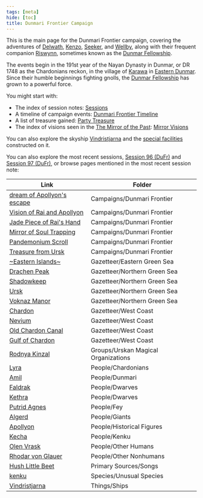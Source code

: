 ```yaml
---
tags: [meta]
hide: [toc]
title: Dunmari Frontier Campaign
---
```


This is the main page for the Dunmari Frontier campaign, covering the adventures of [Delwath](<../../people/pcs/dunmar-fellowship/delwath.md>), [Kenzo](<../../people/pcs/dunmar-fellowship/kenzo.md>), [Seeker](<../../people/pcs/dunmar-fellowship/seeker.md>), and [Wellby](<../../people/pcs/dunmar-fellowship/wellby.md>), along with their frequent companion [Riswynn](<../../people/pcs/dunmar-fellowship/riswynn.md>), sometimes known as the [Dunmar Fellowship](<../../people/pcs/dunmar-fellowship/dunmar-fellowship.md>). 

The events begin in the 191st year of the Nayan Dynasty in Dunmar, or DR 1748 as the Chardonians reckon, in the village of [Karawa](<../../gazetteer/greater-dunmar/realms/dunmar/eastern-dunmar/karawa.md>) in [Eastern Dunmar](<../../gazetteer/greater-dunmar/realms/dunmar/eastern-dunmar/eastern-dunmar.md>). Since their humble beginnings fighting gnolls, the [Dunmar Fellowship](<../../people/pcs/dunmar-fellowship/dunmar-fellowship.md>) has grown to a powerful force. 

You might start with:
- The index of session notes: [Sessions](<./sessions.md>)
- A timeline of campaign events: [Dunmari Frontier Timeline](<./dunmari-frontier-timeline.md>)
- A list of treasure gained: [Party Treasure](<./party-treasure.md>)
- The index of visions seen in the [The Mirror of the Past](<treasure/treasure-from-stormcaller-tower/the-mirror-of-the-past.md>): [Mirror Visions](<./mirror-visions.md>)

You can also explore the skyship [Vindristjarna](<../../things/ships/vindristjarna.md>) and the [special facilities](<./vindristjarna-room-planning.md>) constructed on it.

You can also explore the most recent sessions, [Session 96 (DuFr)](<session-notes/session-96-dufr.md>) and [Session 97 (DuFr)](<session-notes/session-97-dufr.md>), or browse pages mentioned in the most recent session note:

| Link                                                                                                              | Folder                              |
| ----------------------------------------------------------------------------------------------------------------- | ----------------------------------- |
| [dream of Apollyon's escape](<dreams-and-visions/kenzo-s-dream-of-apollyon.md>)        | Campaigns/Dunmari Frontier          |
| [Vision of Rai and Apollyon](<dreams-and-visions/vision-of-rai-and-apollyon.md>)       | Campaigns/Dunmari Frontier          |
| [Jade Piece of Rai's Hand](<treasure/gifts-and-heirlooms/jade-piece-of-rai-s-hand.md>) | Campaigns/Dunmari Frontier          |
| [Mirror of Soul Trapping](<treasure/treasure-from-agata/mirror-of-soul-trapping.md>)   | Campaigns/Dunmari Frontier          |
| [Pandemonium Scroll](<treasure/treasure-from-tokra/pandemonium-scroll.md>)             | Campaigns/Dunmari Frontier          |
| [Treasure from Ursk](<treasure/treasure-from-ursk.md>)                                 | Campaigns/Dunmari Frontier          |
| [~Eastern Islands~](<../../Gazetteer/Eastern Green Sea/~Eastern Islands~.md/>)                                           | Gazetteer/Eastern Green Sea         |
| [Drachen Peak](<../../gazetteer/northern-green-sea/drachen-peak.md>)                                                    | Gazetteer/Northern Green Sea        |
| [Shadowkeep](<../../gazetteer/northern-green-sea/shadowkeep.md>)                                                        | Gazetteer/Northern Green Sea        |
| [Ursk](<../../gazetteer/northern-green-sea/ursk.md>)                                                                    | Gazetteer/Northern Green Sea        |
| [Voknaz Manor](<../../gazetteer/northern-green-sea/voknaz-manor.md>)                                                    | Gazetteer/Northern Green Sea        |
| [Chardon](<../../gazetteer/west-coast/chardonian-empire/chardon/chardon.md>)                                            | Gazetteer/West Coast                |
| [Nevium](<../../gazetteer/west-coast/chardonian-empire/nevium.md>)                                                      | Gazetteer/West Coast                |
| [Old Chardon Canal](<../../gazetteer/west-coast/chardonian-empire/old-chardon-canal.md>)                                | Gazetteer/West Coast                |
| [Gulf of Chardon](<../../gazetteer/west-coast/gulf-of-chardon.md>)                                                      | Gazetteer/West Coast                |
| [Rodnya Kinzal](<../../Groups/Urskan Magical Organizations/Rodnya Kinzal.md/>)                                           | Groups/Urskan Magical Organizations |
| [Lyra](<../../people/chardonians/lyra.md>)                                                                              | People/Chardonians                  |
| [Amil](<../../people/dunmari/amil.md>)                                                                                  | People/Dunmari                      |
| [Faldrak](<../../people/dwarves/faldrak-bronzehammer.md>)                                                               | People/Dwarves                      |
| [Kethra](<../../people/dwarves/kethra.md>)                                                                              | People/Dwarves                      |
| [Putrid Agnes](<../../people/fey/putrid-agnes.md>)                                                                      | People/Fey                          |
| [Algerd](<../../people/giants/algerd.md>)                                                                               | People/Giants                       |
| [Apollyon](<../../people/historical-figures/drankorian-emperors/apollyon.md>)                                           | People/Historical Figures           |
| [Kecha](<../../people/kenku/kecha.md>)                                                                                  | People/Kenku                        |
| [Olen Vrask](<../../people/other-humans/olen-vrask.md>)                                                                 | People/Other Humans                 |
| [Rhodar von Glauer](<../../people/other-nonhumans/rhodar-von-glauer.md>)                                                | People/Other Nonhumans              |
| [Hush Little Beet](<../../primary-sources/songs/hush-little-beet.md>)                                                   | Primary Sources/Songs               |
| [kenku](<../../Species/Unusual Species/Kenku/Kenku.md/>)                                                                 | Species/Unusual Species             |
| [Vindristjarna](<../../things/ships/vindristjarna.md>)                                                                  | Things/Ships                        |



